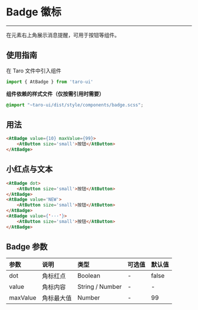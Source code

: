 # Badge 徽标

------

在元素右上角展示消息提醒，可用于按钮等组件。

## 使用指南

在 Taro 文件中引入组件

```js
import { AtBadge } from 'taro-ui'
```

**组件依赖的样式文件（仅按需引用时需要）**

```scss
@import "~taro-ui/dist/style/components/badge.scss";
```

## 用法

```html
<AtBadge value={10} maxValue={99}>
    <AtButton size='small'>按钮</AtButton>
</AtBadge>
```

## 小红点与文本

```html
<AtBadge dot>
    <AtButton size='small'>按钮</AtButton>
</AtBadge>
<AtBadge value='NEW'>
    <AtButton size='small'>按钮</AtButton>
</AtBadge>
<AtBadge value={'···'}>
    <AtButton size='small'>按钮</AtButton>
</AtBadge>
```

## Badge 参数

| 参数     | 说明       | 类型            | 可选值 | 默认值 |
| :------- | :--------- | :-------------- | :----- | :----- |
| dot      | 角标红点   | Boolean         | -      | false  |
| value    | 角标内容   | String / Number | -      | -      |
| maxValue | 角标最大值 | Number          | -      | 99     |